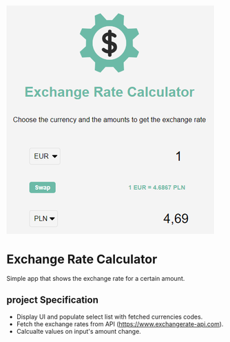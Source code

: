 ![cover](/img/og.PNG)

# Exchange Rate Calculator

Simple app that shows the exchange rate for a certain amount.

## project Specification

- Display UI and populate select list with fetched currencies codes.
- Fetch the exchange rates from API (https://www.exchangerate-api.com).
- Calcualte values on input's amount change.
